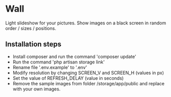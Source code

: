 # Wall

Light slideshow for your pictures. Show images on a black screen in random order / sizes / positions.

## Installation steps

- Install composer and run the command 'composer update'
- Run the command 'php artisan storage link'
- Rename file '.env.example' to '.env'
- Modify resolution by changing SCREEN_V and SCREEN_H (values in px)
- Set the value of REFRESH_DELAY (value in seconds)
- Remove the sample images from folder /storage/app/public and replace with your own images.
